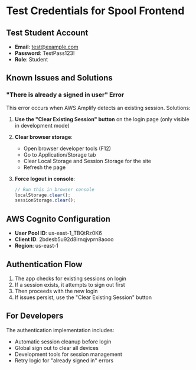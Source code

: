 # Test Credentials for Spool Frontend

## Test Student Account
- **Email**: test@example.com
- **Password**: TestPass123!
- **Role**: Student

## Known Issues and Solutions

### "There is already a signed in user" Error
This error occurs when AWS Amplify detects an existing session. Solutions:

1. **Use the "Clear Existing Session" button** on the login page (only visible in development mode)
2. **Clear browser storage**:
   - Open browser developer tools (F12)
   - Go to Application/Storage tab
   - Clear Local Storage and Session Storage for the site
   - Refresh the page

3. **Force logout in console**:
   ```javascript
   // Run this in browser console
   localStorage.clear();
   sessionStorage.clear();
   ```

## AWS Cognito Configuration
- **User Pool ID**: us-east-1_TBQtRz0K6
- **Client ID**: 2bdesb5u92d8irnqjvprn8aooo
- **Region**: us-east-1

## Authentication Flow
1. The app checks for existing sessions on login
2. If a session exists, it attempts to sign out first
3. Then proceeds with the new login
4. If issues persist, use the "Clear Existing Session" button

## For Developers
The authentication implementation includes:
- Automatic session cleanup before login
- Global sign out to clear all devices
- Development tools for session management
- Retry logic for "already signed in" errors